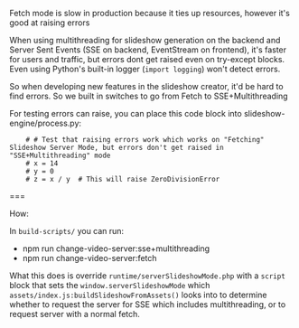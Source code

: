 Fetch mode is slow in production because it ties up resources, however it's good at raising errors

When using multithreading for slideshow generation on the backend and Server Sent Events (SSE on backend, EventStream on frontend), it's faster for users and traffic, but errors dont get raised even on try-except blocks. Even using Python's built-in logger (`import logging`) won't detect errors.

So when developing new features in the slideshow creator, it'd be hard to find errors. So we built in switches to go from Fetch to SSE+Multithreading

For testing errors can raise, you can place this code block into slideshow-engine/process.py:
```
    # # Test that raising errors work which works on "Fetching" Slideshow Server Mode, but errors don't get raised in "SSE+Multithreading" mode
    # x = 14
    # y = 0
    # z = x / y  # This will raise ZeroDivisionError
```

===

How:

In `build-scripts/` you can run:
- npm run change-video-server:sse+multithreading
- npm run change-video-server:fetch

What this does is override `runtime/serverSlideshowMode.php` with a `script` block that sets the `window.serverSlideshowMode` which `assets/index.js:buildSlideshowFromAssets()` looks into to determine whether to request the server for SSE which includes multithreading, or to request server with a normal fetch.